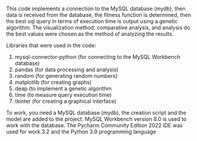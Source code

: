 This code implements a connection to the MySQL database (mydb),
then data is received from the database, 
the fitness function is determined, then the best sql query in terms of execution time is output using a genetic algorithm.
The visualization method, comparative analysis, and analysis do the best values were chosen as the method of analyzing the results.

Libraries that were used in the code:
1) mysql-connector-python (for connecting to the MySQL Workbench database)
2) pandas (for data processing and analysis) 
3) random (for generating random numbers)
4) matplotlib (for creating graphs)
5) deap (to implement a genetic algorithm
6) time (to measure query execution time)
7) tkinter (for creating a graphical interface)

To work, you need a MySQL database (mydb), the creation script and the model are added to the project.
MySQL Workbench version 8.0 is used to work with the database.
The Pycharm Community Edition 2022 IDE was used for work.3.2 and the Python 3.9 programming language